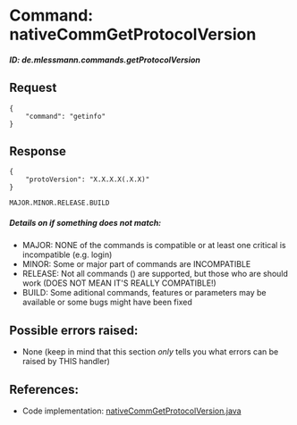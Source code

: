 # Command: nativeCommGetProtocolVersion
##### ID: de.mlessmann.commands.getProtocolVersion  

## Request
```  
{  
	"command": "getinfo"  
}  
```  
  
## Response
```
{
	"protoVersion": "X.X.X.X(.X.X)"
}
```  
``` MAJOR.MINOR.RELEASE.BUILD ```  
##### Details on if something does not match:  
- MAJOR: NONE of the commands is compatible or at least one critical is incompatible (e.g. login)  
- MINOR: Some or major part of commands are INCOMPATIBLE  
- RELEASE: Not all commands () are supported, but those who are should work (DOES NOT MEAN IT'S REALLY COMPATIBLE!)  
- BUILD: Some aditional commands, features or parameters may be available or some bugs might have been fixed  

  
  
## Possible errors raised:  
* None 
(keep in mind that this section _only_ tells you what errors can be raised by THIS handler)  
  
  
## References:  
* Code implementation: [nativeCommGetProtocolVersion.java](https://github.com/MarkL4YG/Homework_Server/blob/Latest/src/main/java/de/mlessmann/network/commands/nativeCommGetProtocolVersion.java)  
